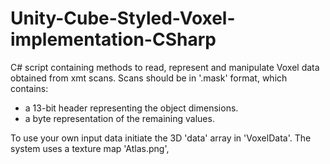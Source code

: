 # Unity-Cube-Styled-Voxel-implementation-CSharp
C# script containing methods to read, represent and manipulate Voxel data obtained from xmt scans.
Scans should be in '.mask' format, which contains:
  - a 13-bit header representing the object dimensions.
  - a byte representation of the remaining values.

To use your own input data initiate the 3D 'data' array in 'VoxelData'.
The system uses a texture map 'Atlas.png',
